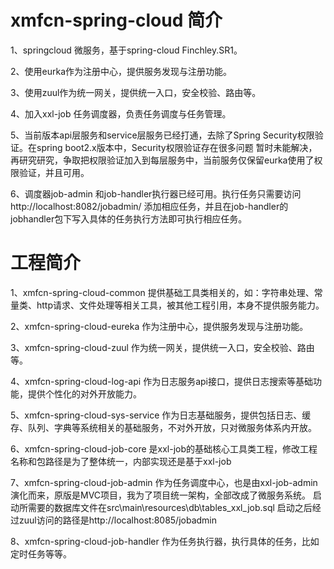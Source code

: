 # xmfcn-spring-cloud 简介
1、springcloud 微服务，基于spring-cloud Finchley.SR1。

2、使用eurka作为注册中心，提供服务发现与注册功能。

3、使用zuul作为统一网关，提供统一入口，安全校验、路由等。

4、加入xxl-job 任务调度器，负责任务调度与任务管理。

5、当前版本api层服务和service层服务已经打通，去除了Spring Security权限验证。在spring boot2.x版本中，Security权限验证存在很多问题
暂时未能解决，再研究研究，争取把权限验证加入到每层服务中，当前服务仅保留eurka使用了权限验证，并且可用。

6、调度器job-admin 和job-handler执行器已经可用。执行任务只需要访问http://localhost:8082/jobadmin/ 添加相应任务，并且在job-handler的jobhandler包下写入具体的任务执行方法即可执行相应任务。


# 工程简介

1、xmfcn-spring-cloud-common 提供基础工具类相关的，如：字符串处理、常量类、http请求、文件处理等相关工具，被其他工程引用，本身不提供服务能力。

2、xmfcn-spring-cloud-eureka 作为注册中心，提供服务发现与注册功能。

3、xmfcn-spring-cloud-zuul 作为统一网关，提供统一入口，安全校验、路由等。

4、xmfcn-spring-cloud-log-api 作为日志服务api接口，提供日志搜索等基础功能，提供个性化的对外开放能力。

5、xmfcn-spring-cloud-sys-service 作为日志基础服务，提供包括日志、缓存、队列、字典等系统相关的基础服务，不对外开放，只对微服务体系内开放。

6、xmfcn-spring-cloud-job-core 是xxl-job的基础核心工具类工程，修改工程名称和包路径是为了整体统一，内部实现还是基于xxl-job

7、xmfcn-spring-cloud-job-admin 作为任务调度中心，也是由xxl-job-admin 演化而来，原版是MVC项目，我为了项目统一架构，全部改成了微服务系统。
   启动所需要的数据库文件在src\main\resources\db\tables_xxl_job.sql 启动之后经过zuul访问的路径是http://localhost:8085/jobadmin

8、xmfcn-spring-cloud-job-handler 作为任务执行器，执行具体的任务，比如定时任务等等。